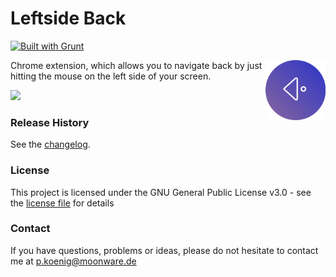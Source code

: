 # Leftside Back

[![Built with Grunt](https://cdn.gruntjs.com/builtwith.svg)](http://gruntjs.com/)

<img src="dist/img/icon/256x256.png" width="96" align="right" />

Chrome extension, which allows you to navigate back by just hitting the mouse on the left side of your screen.

<a href="https://chrome.google.com/webstore/detail/leftside-back/gdcddfacdedphcamippdkojfngoakglg">
<img src="https://moonware.de/img/extensions/chromeWebStore.png" width="200" />
</a>

### Release History
See the [changelog](changelog.txt).

### License

This project is licensed under the GNU General Public License v3.0 - see the [license file](license.txt) for details

### Contact

If you have questions, problems or ideas, please do not hesitate to contact me at <a href="mailto:p.koenig@moonware.de">p.koenig@moonware.de</a>
